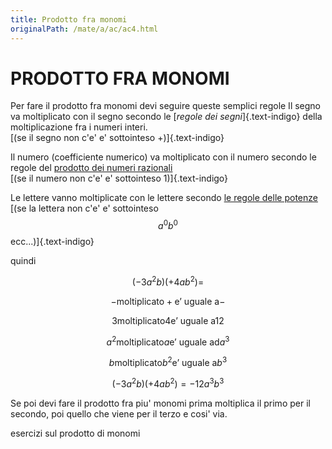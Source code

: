 ```yaml
---
title: Prodotto fra monomi
originalPath: /mate/a/ac/ac4.html
---
```


PRODOTTO FRA MONOMI
===

Per fare il prodotto fra monomi devi seguire queste semplici regole
Il segno va moltiplicato con il segno secondo le [*regole dei segni*]{.text-indigo} della moltiplicazione fra i numeri interi.\
[(se il segno non c'e' e' sottointeso +)]{.text-indigo}

Il numero (coefficiente numerico) va moltiplicato con il numero secondo le regole del [prodotto dei numeri razionali](/lezioni/aritmetica-e-numeri/numeri-razionali/prodotto)\
[(se il numero non c'e' e' sottointeso 1)]{.text-indigo}

Le lettere vanno moltiplicate con le lettere secondo [le regole delle potenze](/lezioni/algebra/potenze#prodotto-stessa-base)\
[(se la lettera non c'e' e' sottointeso $$ a^0b^0 $$ ecc...)]{.text-indigo}

quindi

$$ (-3a^2b)(+4ab^2)= $$

$$ - \text{moltiplicato} + \text{e' uguale a} - $$

$$ 3 \text{moltiplicato} 4 \text{e' uguale a} 12 $$

$$ a^2 \text{moltiplicato} a \text{e' uguale ad} a^3 $$

$$ b \text{moltiplicato} b^2 \text{e' uguale a} b^3 $$

$$ (-3a^2b)(+4ab^2)=-12a^3b^3 $$

Se poi devi fare il prodotto fra piu' monomi prima moltiplica il primo per il secondo, poi quello che viene per il terzo e cosi' via.

esercizi sul prodotto di monomi